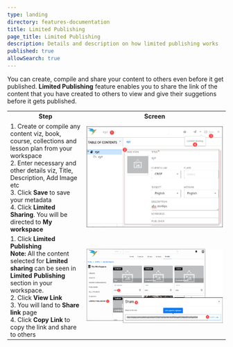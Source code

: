 ```yaml
---
type: landing
directory: features-documentation
title: Limited Publishing
page_title: Limited Publishing
description: Details and description on how limited publishing works
published: true
allowSearch: true
---
```


You can create, compile and share your content to others even before it get published. **Limited Publishing** feature enables you to share the link of the content that you have created to others to view and give their suggetions before it gets published. 

<table>
  <tr>
    <th style="width:35%;">Step</th>
    <th style="width:65%;">Screen</th>
  </tr>
  <tr>
  <td>1. Create or compile any content viz, book, course, collections and lesson plan from your workspace <br>2. Enter necessary and other details viz, Title, Description, Add Image etc <br>3. Click <b>Save</b> to save your metadata <br>4. Click <b>Limited Sharing</b>. You will be directed to <b>My workspace</b></td>
  <td><img src="pages/features-documentation/images/limitedshare.png"></td>
  </tr>
  <tr>
  <td>1. Click <b>Limited Publishing</b> <br><b>Note:</b> All the content selected for <b>Limited sharing</b> can be seen in <b>Limited Publishing</b> section in your workspace. <br>2. Click <b>View Link</b> <br>3. You will land  to <b>Share link</b> page <br>4. Click <b>Copy Link</b> to copy the link and share to others</td>
  <td><img src="pages/features-documentation/images/limitedpublish.png"></td>
  </tr>
  </table>
  
  
  
